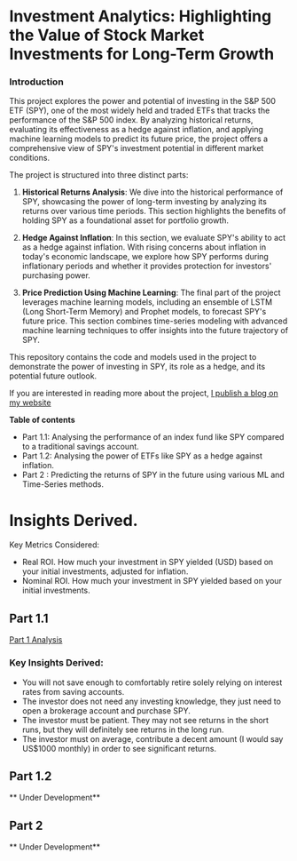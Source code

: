 # Investment Analytics: Highlighting the Value of Stock Market Investments for Long-Term Growth

### **Introduction**

This project explores the power and potential of investing in the S&P 500 ETF (SPY), one of the most widely held and traded ETFs that tracks the performance of the S&P 500 index. By analyzing historical returns, evaluating its effectiveness as a hedge against inflation, and applying machine learning models to predict its future price, the project offers a comprehensive view of SPY's investment potential in different market conditions.

The project is structured into three distinct parts:

1. **Historical Returns Analysis**: 
   We dive into the historical performance of SPY, showcasing the power of long-term investing by analyzing its returns over various time periods. This section highlights the benefits of holding SPY as a foundational asset for portfolio growth.

2. **Hedge Against Inflation**: 
   In this section, we evaluate SPY's ability to act as a hedge against inflation. With rising concerns about inflation in today's economic landscape, we explore how SPY performs during inflationary periods and whether it provides protection for investors' purchasing power.

3. **Price Prediction Using Machine Learning**: 
   The final part of the project leverages machine learning models, including an ensemble of LSTM (Long Short-Term Memory) and Prophet models, to forecast SPY's future price. This section combines time-series modeling with advanced machine learning techniques to offer insights into the future trajectory of SPY.

This repository contains the code and models used in the project to demonstrate the power of investing in SPY, its role as a hedge, and its potential future outlook.

If you are interested in reading more about the project, [I publish a blog on my website](https://www.notion.so/chan-dinghao/Investment-Analytics-Highlighting-the-Value-of-Stock-Market-Investments-for-Long-Term-Growth-7e6f10bafb9640c9bb8706fe32cd0ba0)

**Table of contents**
- Part 1.1: Analysing the performance of an index fund like SPY compared to a traditional savings account.
- Part 1.2: Analysing the power of ETFs like SPY as a hedge against inflation.
- Part 2 : Predicting the returns of SPY in the future using various ML and Time-Series methods.

# Insights Derived. 
Key Metrics Considered: 
- Real ROI. How much your investment in SPY yielded (USD) based on your initial investments, adjusted for inflation.
- Nominal ROI. How much your investment in SPY yielded based on your initial investments.
## Part 1.1 
[Part 1 Analysis](https://chan-dinghao.notion.site/Part-1-1-Yielding-Significant-Returns-10120b01262d4acf88637f0bc6bd3c03?pvs=4)
### Key Insights Derived:
- You will not save enough to comfortably retire solely relying on interest rates from saving accounts.
- The investor does not need any investing knowledge, they just need to open a brokerage account and purchase SPY.
- The investor must be patient. They may not see returns in the short runs, but they will definitely see returns in the long run.
- The investor must on average, contribute a decent amount (I would say US$1000 monthly) in order to see significant returns.
## Part 1.2
** Under Development**
## Part 2
** Under Development**
